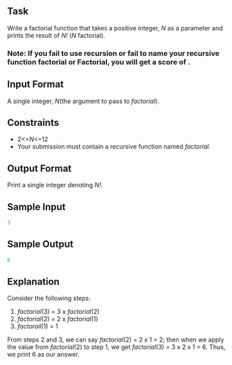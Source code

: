 ## Task
Write a factorial function that takes a positive integer, *N* as a parameter and prints the result of *N!* (*N* factorial).

### Note: If you fail to use recursion or fail to name your recursive function factorial or Factorial, you will get a score of .

## Input Format

A single integer, *N*(the argument to pass to *factorial*).

## Constraints
* 2<=*N*<=12
* Your submission must contain a recursive function named *factorial*.

## Output Format

Print a single integer denoting *N!*.

## Sample Input
```javascript
3
```
## Sample Output
```javascript
6
```
## Explanation

Consider the following steps:
1. *factorial*(3) = 3 x *factorial*(2)
2. *factorial*(2) = 2 x *factorial*(1)
3. *factorail*(1) = 1

From steps 2 and 3, we can say *factorial*(2) = 2 x 1 = 2; then when we apply the value from *factorial*(2) to step 1, we get *factorial*(3) = 3 x 2 x 1 = 6. Thus, we print 6 as our answer.
